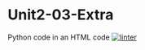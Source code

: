 # Unit2-03-Extra
Python code in an HTML code
[![linter](https://github.com/Samantha-Nguyen/Unit2-03-Extra/workflows/linter/badge.svg)](https://github.com/marketplace/actions/super-linter)
